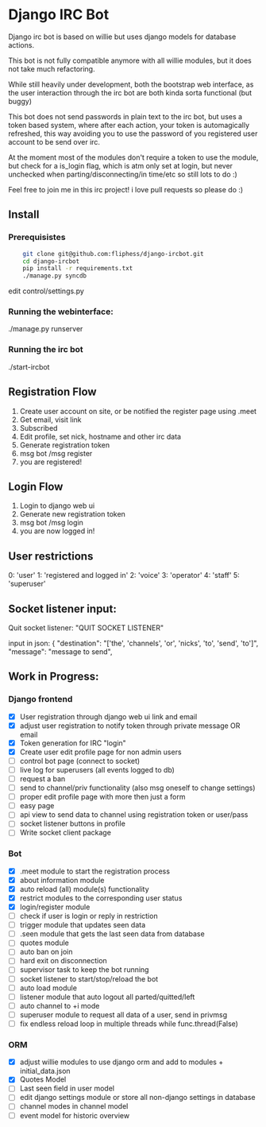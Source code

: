 # Django IRC Bot

Django irc bot is based on willie but uses django models for database actions. 

This bot is not fully compatible anymore with all willie modules, but it does not take much refactoring. 

While still heavily under development, both the bootstrap web interface, as the user interaction through the irc bot 
are both kinda sorta functional (but buggy) 

This bot does not send passwords in plain text to the irc bot, but uses a token based system, where after each action, 
your token is automagically refreshed, this way avoiding you to use the password of you registered user account to be send over irc. 

At the moment most of the modules don't require a token to use the module, but check for a is_login flag, which is atm only 
set at login, but never unchecked when parting/disconnecting/in time/etc so still lots to do :) 

Feel free to join me in this irc project! i love pull requests so please do :)


## Install 

### Prerequisistes
```bash 
    git clone git@github.com:fliphess/django-ircbot.git
    cd django-ircbot 
    pip install -r requirements.txt
    ./manage.py syncdb  
```

edit control/settings.py

### Running the webinterface: 
   ./manage.py runserver 
   
### Running the irc bot 
  ./start-ircbot 


## Registration Flow
1. Create user account on site, or be notified the register page using .meet <name>
2. Get email, visit link
3. Subscribed
4. Edit profile, set nick, hostname and other irc data 
5. Generate registration token 
6. msg bot /msg <botnick> register <token>
7. you are registered!

## Login Flow
1. Login to django web ui
2. Generate new registration token
3. msg bot /msg <botnick> login <token>
4. you are now logged in!


## User restrictions
0: 'user'
1: 'registered and logged in'
2: 'voice'
3: 'operator'
4: 'staff'
5: 'superuser'

## Socket listener input:
Quit socket listener: "QUIT SOCKET LISTENER"

input in json: 
{
    "destination": "['the', 'channels', 'or', 'nicks', 'to', 'send', 'to']", "message": "message to send", 


## Work in Progress:
 
### Django frontend

- [X] User registration through django web ui link and email
- [X] adjust user registration to notify token through private message OR email
- [X] Token generation for IRC "login"
- [X] Create user edit profile page for non admin users
- [ ] control bot page (connect to socket)
- [ ] live log for superusers (all events logged to db)
- [ ] request a ban
- [ ] send to channel/priv functionality (also msg oneself to change settings)
- [ ] proper edit profile page with more then just a form
- [ ] easy page 
- [ ] api view to send data to channel using registration token or user/pass
- [ ] socket listener buttons in profile
- [ ] Write socket client package

### Bot
- [X] .meet <user> module to start the registration process
- [X] about information module
- [X] auto reload (all) module(s) functionality
- [X] restrict modules to the corresponding user status
- [X] login/register module
- [ ] check if user is login or reply in restriction 
- [ ] trigger module that updates seen data
- [ ] .seen <user> module that gets the last seen data from database
- [ ] quotes module 
- [ ] auto ban on join
- [ ] hard exit on disconnection
- [ ] supervisor task to keep the bot running
- [ ] socket listener to start/stop/reload the bot
- [ ] auto load module 
- [ ] listener module that auto logout all parted/quitted/left
- [ ] auto channel to +i mode
- [ ] superuser module to request all data of a user, send in privmsg
- [ ] fix endless reload loop in multiple threads while func.thread(False)

### ORM
- [X] adjust willie modules to use django orm and add to modules + initial_data.json
- [X] Quotes Model
- [ ] Last seen field in user model
- [ ] edit django settings module or store all non-django settings in database
- [ ] channel modes in channel model
- [ ] event model for historic overview 
